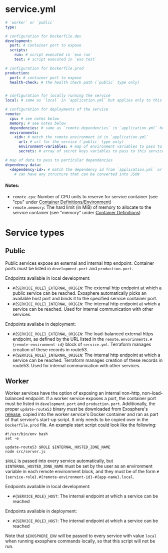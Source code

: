 # service.yml

```yml
# `worker` or `public`
type:

# configuration for Dockerfile.dev
development:
  port: # container port to expose
  scripts:
    run: # script executed in `exo run`
    test: # script executed in `exo test`

# configuration for Dockerfile.prod
production:
  port: # container port to expose
  health-check: # the health check path (`public` type only)


# configuration for locally running the service
local: # same as `local` in `application.yml` but applies only to this service

# configuration for deployments of the service
remote:
  cpu: # see notes below
  memory: # see notes below
  dependencies: # same as `remote.dependencies` in `application.yml` but applies only to this service
  environments:
    <id>: # match the remote environment id in `application.yml`
      url: # url for the service (`public` type only)
      environment-variables: # map of environment variables to pass to this service
      secrets: # array of secret keys variables to pass to this service (see `exo configure`)

# map of data to pass to particular dependencies
dependency-data:
  <dependency-id>: # match the dependency id from `application.yml` or `service.yml`
    # can have any structure that can be converted into JSON
```

#### Notes:

* `remote.cpu`: Number of CPU units to reserve for service container (see "cpu" under [Container Definitions/Environment](https://docs.aws.amazon.com/AmazonECS/latest/developerguide/task_definition_parameters.html#container_definition_environment))
* `remote.memeory`: The hard limit (in MiB) of memory to allocate to the service container (see "memory" under [Container Definitions](https://docs.aws.amazon.com/AmazonECS/latest/developerguide/task_definition_parameters.html#container_definitions))

# Service types

## Public
Public services expose an external and internal http endpoint. Container ports must be listed in `development.port` and `production.port`.

Endpoints available in local development:
  - `#{SERVICE_ROLE}_EXTERNAL_ORIGIN`: The external http endpoint at which a public service can be reached. Exosphere automatically picks an available host port and binds it to the specified service container port.
  - `#{SERVICE_ROLE}_INTERNAL_ORIGIN`: The internal http endpoint at which a service can be reached. Used for internal communication with other services.

Endpoints availabe in deployment:
  - `#{SERVICE_ROLE}_EXTERNAL_ORIGIN`: The load-balanced external https endpoint, as defined by the URL listed in the `remote.envorinments.#{remote-environment-id}` block of `service.yml`. Terraform manages creation of these records in route53.
  - `#{SERVICE_ROLE}_INTERNAL_ORIGIN`: The internal http endpoint at which a service can be reached. Terraform manages creation of these records in route53. Used for internal communication with other services.


## Worker
Worker services have the option of exposing an internal non-http, non-load-balanced endpoint. If a worker service exposes a port, the container port must be listed in `development.port` and `production.port`.
Additionally, the proper `update-route53` binary must be downloaded from Exosphere's [release](https://github.com/Originate/exosphere/releases), copied into the worker service's Docker container and ran as part of that service's start-up script.
It only needs to be copied over in the `Dockerfile.prod` file. An example start script could look like the following:
```
#!/usr/bin/env bash
set -e

update-route53 $ROLE $INTERNAL_HOSTED_ZONE_NAME
node src/server.js
```
`$ROLE` is passed into every service automatically, but `$INTERNAL_HOSTED_ZONE_NAME` must be set by the user as an environment variable in each remote environment block, and they must be of the form `#{service-role}.#{remote-environment-id}-#{app-name}.local`.

Endpoints available in local development:
  - `#{SERVICE_ROLE}_HOST`: The internal endpoint at which a service can be reached

Endpoints available in deployment:
  - `#{SERVICE_ROLE}_HOST`: The internal endpoint at which a service can be reached

Note that `$EXOSPHERE_ENV` will be passed to every service with value `local` when running exosphere commands locally, so that this script will not be run.
